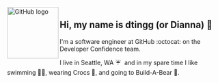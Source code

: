 <img align="left" src="https://media.giphy.com/media/du3J3cXyzhj75IOgvA/giphy.gif" alt="GitHub logo" height="120">

## Hi, my name is dtingg (or Dianna) 👋

I'm a software engineer at GitHub :octocat: on the Developer Confidence team.

I live in Seattle, WA ☔ &nbsp;and in my spare time I like swimming 🏊‍♀️, wearing Crocs 🐊, and going to Build-A-Bear 🧸.
